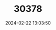 ---
title: "30378"
category: "Nesohedyotis arborea"
draft: false
date: 2024-02-22 13:03:50
languages:
  English: ["Dogwood", "St Helena Dogwood"]
---